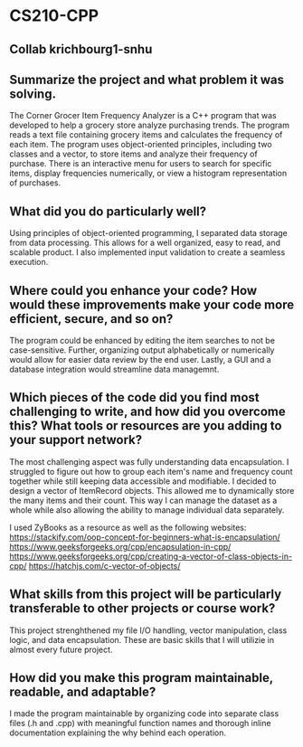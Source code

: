 # CS210-CPP
## Collab krichbourg1-snhu

## Summarize the project and what problem it was solving.
The Corner Grocer Item Frequency Analyzer is a C++ program that was developed to help a grocery store analyze purchasing trends. The program reads a text file containing grocery items and calculates the frequency of each item.  The program uses object-oriented principles, including two classes and a vector, to store items and analyze their frequency of purchase.  There is an interactive menu for users to search for specific items, display frequencies numerically, or view a histogram representation of purchases.

## What did you do particularly well?
Using principles of object-oriented programming, I separated data storage from data processing.  This allows for a well organized, easy to read, and scalable product.  I also implemented input validation to create a seamless execution. 

## Where could you enhance your code? How would these improvements make your code more efficient, secure, and so on?
The program could be enhanced by editing the item searches to not be case-sensitive.  Further, organizing output alphabetically or numerically would allow for easier data review by the end user.  Lastly, a GUI and a database integration would streamline data managemnt. 

## Which pieces of the code did you find most challenging to write, and how did you overcome this? What tools or resources are you adding to your support network?
The most challenging aspect was fully understanding data encapsulation.  I struggled to figure out how to group each item's name and frequency count together while still keeping data accessible and modifiable. I decided to design a vector of ItemRecord objects.  This allowed me to dynamically store the many items and their count.  This way I can manage the dataset as a whole while also allowing the ability to manage individual data separately.  

I used ZyBooks as a resource as well as the following websites:
https://stackify.com/oop-concept-for-beginners-what-is-encapsulation/
https://www.geeksforgeeks.org/cpp/encapsulation-in-cpp/
https://www.geeksforgeeks.org/cpp/creating-a-vector-of-class-objects-in-cpp/
https://hatchjs.com/c-vector-of-objects/

## What skills from this project will be particularly transferable to other projects or course work?
This project strenghthened my file I/O handling, vector manipulation, class logic, and data encapsulation.  These are basic skills that I will utilizie in almost every future project.

## How did you make this program maintainable, readable, and adaptable?
I made the program maintainable by organizing code into separate class files (.h and .cpp) with meaningful function names and thorough inline documentation explaining the why behind each operation.
